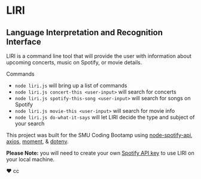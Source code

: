 # LIRI

## Language Interpretation and Recognition Interface

LIRI is a command line tool that will provide the user with information about upcoming concerts, music on Spotify, or movie details.

Commands
* `node liri.js` will bring up a list of commands
* `node liri.js concert-this <user-input>` will search for concerts
* `node liri.js spotify-this-song <user-input>` will search for songs on Spotify
* `node liri.js movie-this <user-input>` will search for movie info
* `node liri.js do-what-it-says` will let LIRI decide the type and subject of your search

This project was built for the SMU Coding Bootamp using [node-spotify-api](https://www.npmjs.com/package/node-spotify-api), [axios](https://www.npmjs.com/package/axios), [moment](https://www.npmjs.com/package/moment), & [dotenv](https://www.npmjs.com/package/dotenv).

**Please Note:** you will need to create your own [Spotify API key](https://developer.spotify.com/) to use LIRI on your local machine.

♥︎ cc